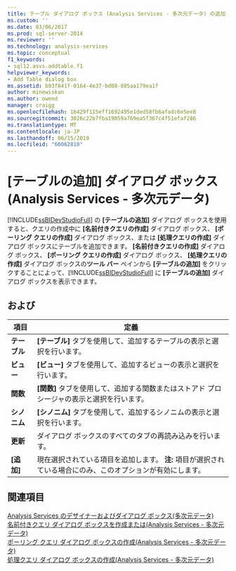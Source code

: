 ```yaml
---
title: テーブル ダイアログ ボックス (Analysis Services - 多次元データ) の追加 |Microsoft Docs
ms.custom: ''
ms.date: 03/06/2017
ms.prod: sql-server-2014
ms.reviewer: ''
ms.technology: analysis-services
ms.topic: conceptual
f1_keywords:
- sql12.asvs.addtable.f1
helpviewer_keywords:
- Add Table dialog box
ms.assetid: b93f841f-0164-4e37-bd08-085aa179ea1f
author: minewiskan
ms.author: owend
manager: craigg
ms.openlocfilehash: 1b429f115eff1692495e1ded58fb6afadc6e5ee8
ms.sourcegitcommit: 3026c22b7fba19059a769ea5f367c4f51efaf286
ms.translationtype: MT
ms.contentlocale: ja-JP
ms.lasthandoff: 06/15/2019
ms.locfileid: "66062810"
---
```

# <a name="add-table-dialog-box-analysis-services---multidimensional-data"></a>[テーブルの追加] ダイアログ ボックス (Analysis Services - 多次元データ)
  [!INCLUDE[ssBIDevStudioFull](../includes/ssbidevstudiofull-md.md)] の **[テーブルの追加]** ダイアログ ボックスを使用すると、クエリの作成中に **[名前付きクエリの作成]** ダイアログ ボックス、 **[ポーリング クエリの作成]** ダイアログ ボックス、または **[処理クエリの作成]** ダイアログ ボックスにテーブルを追加できます。 **[名前付きクエリの作成]** ダイアログ ボックス、 **[ポーリング クエリの作成]** ダイアログ ボックス、 **[処理クエリの作成]** ダイアログ ボックスの**ツール バー** ペインから **[テーブルの追加]** をクリックすることによって、[!INCLUDE[ssBIDevStudioFull](../includes/ssbidevstudiofull-md.md)] に **[テーブルの追加]** ダイアログ ボックスを表示できます。  
  
## <a name="options"></a>および  
  
|項目|定義|  
|----------|----------------|  
|**テーブル**|**[テーブル]** タブを使用して、追加するテーブルの表示と選択を行います。|  
|**ビュー**|**[ビュー]** タブを使用して、追加するビューの表示と選択を行います。|  
|**関数**|**[関数]** タブを使用して、追加する関数またはストアド プロシージャの表示と選択を行います。|  
|**シノニム**|**[シノニム]** タブを使用して、追加するシノニムの表示と選択を行います。|  
|**更新**|ダイアログ ボックスのすべてのタブの再読み込みを行います。|  
|**[追加]**|現在選択されている項目を追加します。 **注:** 項目が選択されている場合にのみ、このオプションが有効にします。|  
  
## <a name="see-also"></a>関連項目  
 [Analysis Services のデザイナーおよびダイアログ ボックス&#40;多次元データ&#41;](analysis-services-designers-and-dialog-boxes-multidimensional-data.md)   
 [名前付きクエリ ダイアログ ボックスを作成または&#40;Analysis Services - 多次元データ&#41;](create-or-edit-named-query-dialog-box-analysis-services-multidimensional-data.md)   
 [ポーリング クエリ ダイアログ ボックスの作成&#40;Analysis Services - 多次元データ&#41;](create-polling-query-dialog-box-analysis-services-multidimensional-data.md)   
 [処理クエリ ダイアログ ボックスの作成&#40;Analysis Services - 多次元データ&#41;](create-processing-query-dialog-box-analysis-services-multidimensional-data.md)  
  
  
